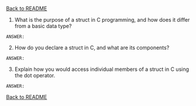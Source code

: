 [Back to README](README.md)

1. What is the purpose of a struct in C programming, and how does it differ from a basic data type?
```
ANSWER:
```

2. How do you declare a struct in C, and what are its components?
```
ANSWER:
```

3. Explain how you would access individual members of a struct in C using the dot operator.
```
ANSWER:
```

[Back to README](README.md)